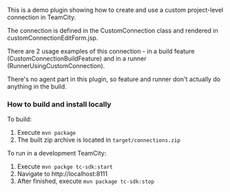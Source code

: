 This is a demo plugin showing how to create and use a custom project-level connection in TeamCity.

The connection is defined in the CustomConnection class and rendered in customConnectionEditForm.jsp.

There are 2 usage examples of this connection - in a build feature (CustomConnectionBuildFeature) and in a runner (RunnerUsingCustomConnection).

There's no agent part in this plugin, so feature and runner don't actually do anything in the build.

### How to build and install locally

To build: 
1. Execute `mvn package`
2. The built zip archive is located in `target/connections.zip`

To run in a development TeamCity: 
1. Execute `mvn packge tc-sdk:start`
2. Navigate to http://localhost:8111
3. After finished, execute `mvn package tc-sdk:stop`
